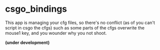 # csgo_bindings
This app is managing your cfg files, so there's no conflict (as of you can't script in csgo the cfgs) such as some parts of the cfgs overwrite the mouse1 key, and you wounder why you not shoot.

<b>(under development)</b>
